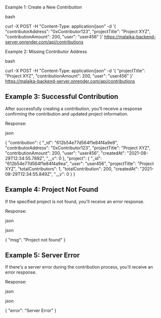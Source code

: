 Example 1: Create a New Contribution

bash

curl -X POST -H "Content-Type: application/json" -d '{
  "contributorAddress": "0xContributor123",
  "projectTitle": "Project XYZ",
  "contributionAmount": 200,
  "user": "user456"
}' https://malaika-backend-server.onrender.com/api/contributions

Example 2: Missing Contributor Address

bash

curl -X POST -H "Content-Type: application/json" -d '{
  "projectTitle": "Project XYZ",
  "contributionAmount": 200,
  "user": "user456"
}' https://malaika-backend-server.onrender.com/api/contributions


## Example 3: Successful Contribution
After successfully creating a contribution, you'll receive a response confirming the contribution and updated project information.

Response:

json

{
  "contribution": {
    "_id": "612b54e77d564f1e84f4a9e9",
    "contributorAddress": "0xContributor123",
    "projectTitle": "Project XYZ",
    "contributionAmount": 200,
    "user": "user456",
    "createdAt": "2021-08-29T12:34:55.789Z",
    "__v": 0
  },
  "project": {
    "_id": "612b54e77d564f1e84f4a9ea",
    "user": "user456",
    "projectTitle": "Project XYZ",
    "totalContributors": 1,
    "totalContribution": 200,
    "createdAt": "2021-08-29T12:34:55.849Z",
    "__v": 0
  }
}

## Example 4: Project Not Found
If the specified project is not found, you'll receive an error response.

Response:

json

json

{
  "msg": "Project not found"
}

## Example 5: Server Error
If there's a server error during the contribution process, you'll receive an error response.

Response:

json

json

{
  "error": "Server Error"
}
